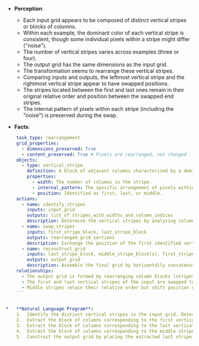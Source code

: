 *   **Perception**:
    *   Each input grid appears to be composed of distinct vertical stripes or blocks of columns.
    *   Within each example, the dominant color of each vertical stripe is consistent, though some individual pixels within a stripe might differ ("noise").
    *   The number of vertical stripes varies across examples (three or four).
    *   The output grid has the same dimensions as the input grid.
    *   The transformation seems to rearrange these vertical stripes.
    *   Comparing inputs and outputs, the leftmost vertical stripe and the rightmost vertical stripe appear to have swapped positions.
    *   The stripes located between the first and last ones remain in their original relative order and position between the swapped end stripes.
    *   The internal pattern of pixels within each stripe (including the "noise") is preserved during the swap.

*   **Facts**:
    
```yaml
    task_type: rearrangement
    grid_properties:
      - dimensions_preserved: True
      - content_preserved: True # Pixels are rearranged, not changed
    objects:
      - type: vertical_stripe
        definition: A block of adjacent columns characterized by a dominant color, especially in the top row.
        properties:
          - width: The number of columns in the stripe.
          - internal_pattern: The specific arrangement of pixels within the stripe's columns.
          - position: Identified as first, last, or middle.
    actions:
      - name: identify_stripes
        inputs: input_grid
        outputs: list_of_stripes_with_widths_and_column_indices
        description: Determine the vertical stripes by analyzing column blocks, likely using the top row as a guide for dominant colors and boundaries.
      - name: swap_stripes
        inputs: first_stripe_block, last_stripe_block
        outputs: rearranged_grid_sections
        description: Exchange the position of the first identified vertical stripe block with the last identified vertical stripe block.
      - name: reconstruct_grid
        inputs: last_stripe_block, middle_stripe_block(s), first_stripe_block
        outputs: output_grid
        description: Assemble the final grid by horizontally concatenating the last stripe block, followed by any middle stripe blocks in their original relative order, followed by the first stripe block.
    relationships:
      - The output grid is formed by rearranging column blocks (stripes) from the input grid.
      - The first and last vertical stripes of the input are swapped to become the last and first stripes of the output, respectively.
      - Middle stripes retain their relative order but shift position due to the end stripe swap.
    ```


*   **Natural Language Program**:
    1.  Identify the distinct vertical stripes in the input grid. Determine the columns belonging to the first stripe and the columns belonging to the last stripe. Note the columns belonging to any middle stripes.
    2.  Extract the block of columns corresponding to the first vertical stripe.
    3.  Extract the block of columns corresponding to the last vertical stripe.
    4.  Extract the block of columns corresponding to the middle stripes (if any), maintaining their internal order.
    5.  Construct the output grid by placing the extracted last stripe block first, followed by the extracted middle stripe block(s) (if any), followed by the extracted first stripe block last.